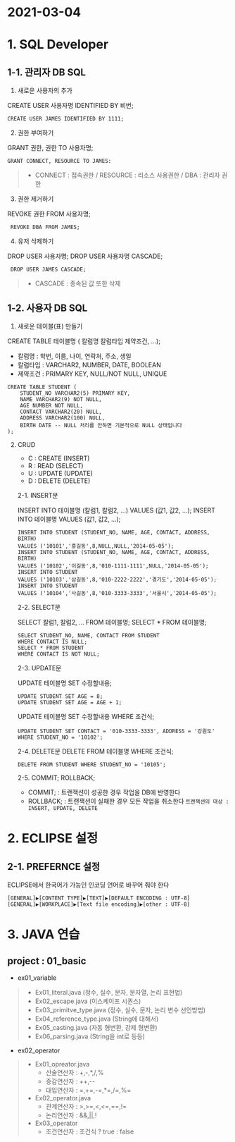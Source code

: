 2021-03-04
========
# 1. SQL Developer
## 1-1. 관리자 DB SQL
1) 새로운 사용자의 추가

CREATE USER 사용자명 IDENTIFIED BY 비번;
```
CREATE USER JAMES IDENTIFIED BY 1111;
```

2) 권한 부여하기

GRANT 권한, 권한 TO 사용자명;
``` 
GRANT CONNECT, RESOURCE TO JAMES:
```
> - CONNECT : 접속권한 / RESOURCE : 리소스 사용권한 / DBA : 관리자 권한

3) 권한 제거하기

REVOKE 권한 FROM 사용자명;
```
 REVOKE DBA FROM JAMES;
```

4) 유저 삭제하기

DROP USER 사용자명;
DROP USER 사용자명 CASCADE;
```
 DROP USER JAMES CASCADE;
```
> - CASCADE : 종속된 값 또한 삭제
## 1-2. 사용자 DB SQL
1) 새로운 테이블(표) 만들기

CREATE TABLE 테이블명 ( 칼럼명 칼럼타입 제약조건, ...);
 - 칼럼명 : 학번, 이름, 나이, 연락처, 주소, 생일
 - 칼럼타입 : VARCHAR2, NUMBER, DATE, BOOLEAN
 - 제약조건 : PRIMARY KEY, NULL/NOT NULL, UNIQUE
```
CREATE TABLE STUDENT (
    STUDENT_NO VARCHAR2(5) PRIMARY KEY,
    NAME VARCHAR2(9) NOT NULL,
    AGE NUMBER NOT NULL,
    CONTACT VARCHAR2(20) NULL,
    ADDRESS VARCHAR2(100) NULL,
    BIRTH DATE -- NULL 처리를 안하면 기본적으로 NULL 상태입니다
);
```
2) CRUD
	* C : CREATE	(INSERT)
	* R : READ	(SELECT)
	* U : UPDATE	(UPDATE)
	* D : DELETE	(DELETE)

	2-1. INSERT문
	
	INSERT INTO 테이블명 (칼럼1, 칼럼2, ...) VALUES (값1, 값2, ...);
	INSERT INTO 테이블명 VALUES (값1, 값2, ...);   
	```
	INSERT INTO STUDENT (STUDENT_NO, NAME, AGE, CONTACT, ADDRESS, BIRTH)
	VALUES ('10101','홍길동',8,NULL,NULL,'2014-05-05');
	INSERT INTO STUDENT (STUDENT_NO, NAME, AGE, CONTACT, ADDRESS, BIRTH)
	VALUES ('10102','이길동',8,'010-1111-1111',NULL,'2014-05-05');
	INSERT INTO STUDENT
	VALUES ('10103','삼길동',8,'010-2222-2222','경기도','2014-05-05');
	INSERT INTO STUDENT
	VALUES ('10104','사길동',8,'010-3333-3333','서울시','2014-05-05');
	```
	2-2. SELECT문
	
	SELECT 칼럼1, 칼럼2, ... FROM 테이블명;
	SELECT * FROM 테이블명;   
	```
	SELECT STUDENT_NO, NAME, CONTACT FROM STUDENT 
	WHERE CONTACT IS NULL;
	SELECT * FROM STUDENT 
	WHERE CONTACT IS NOT NULL;
	```
	2-3. UPDATE문
	
	UPDATE 테이블명 SET 수정할내용;
	```
	UPDATE STUDENT SET AGE = 8;
	UPDATE STUDENT SET AGE = AGE + 1;
	```
	UPDATE 테이블명 SET 수정할내용 WHERE 조건식;
	```
	UPDATE STUDENT SET CONTACT = '010-3333-3333', ADDRESS = '강원도' 
	WHERE STUDENT_NO = '10102';
	```
	2-4. DELETE문
	DELETE FROM 테이블명 WHERE 조건식; 
	```
	DELETE FROM STUDENT WHERE STUDENT_NO = '10105';
	```
	2-5. COMMIT; ROLLBACK;
 	* COMMIT; : 트랜잭션이 성공한 경우 작업을 DB에 반영한다
	* ROLLBACK; : 트랜잭션이 실패한 경우 모든 작업을 취소한다
	``` 트랜잭션의 대상 : INSERT, UPDATE, DELETE ```

# 2. ECLIPSE 설정
## 2-1. PREFERNCE 설정
ECLIPSE에서 한국어가 가능인 인코딩 언어로 바꾸어 줘야 한다
```
[GENERAL]▶[CONTENT TYPE]▶[TEXT]▶[DEFAULT ENCODING : UTF-8]
[GENERAL]▶[WORKPLACE]▶[Text file encoding]▶[other : UTF-8]
```

# 3. JAVA 연습
## project : 01_basic
* ex01_variable
>	* Ex01_literal.java (정수, 실수, 문자, 문자열, 논리 표현법)
>	* Ex02_escape.java (이스케이프 시퀀스)
>	* Ex03_primitve_type.java (정수, 실수, 문자, 논리 변수 선언방법)
>	* Ex04_reference_type.java (String에 대해서)
>	* Ex05_casting.java (자동 형변환, 강제 형변환)
>	* Ex06_parsing.java (String을 int로 등등)
* ex02_operator
>	* Ex01_opreator.java
>		* 산술연산자 : +,-,*,/,%
>		* 증감연산자 : ++,--
>		* 대입연산자 : =,+=,-=,*=,/=,%=
>	* Ex02_operator.java
>		* 관계연산자 : >,>=,<,<=,==,!=
>		* 논리연산자 : &&,||,!
>	* Ex03_operator
>		* 조건연산자 : 조건식 ? true : false



